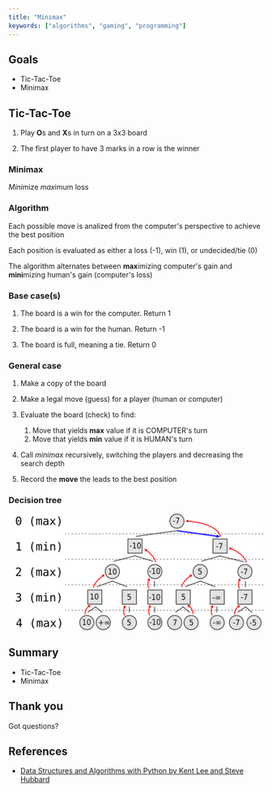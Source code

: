 ```yaml
---
title: "Minimax"
keywords: ["algorithms", "gaming", "programming"]
---
```


## Goals

* Tic-Tac-Toe
* Minimax

## Tic-Tac-Toe

1. Play **O**s and **X**s in turn on a 3x3 board

1. The first player to have 3 marks in a row is the winner

### Minimax

*Mini*mize *max*imum loss

### Algorithm

Each possible move is analized from the computer's perspective to achieve the best position

Each position is evaluated as either a loss (-1), win (1), or undecided/tie (0)

The algorithm alternates between **max**imizing computer's gain and **mini**mizing human's gain (computer's loss)

### Base case(s)

1. The board is a win for the computer. Return 1

1. The board is a win for the human. Return -1

1. The board is full, meaning a tie. Return 0

### General case

1. Make a copy of the board

1. Make a legal move (guess) for a player (human or computer)

1. Evaluate the board (check) to find:

    1. Move that yields **max** value if it is COMPUTER's turn
    1. Move that yields **min** value if it is HUMAN's turn

1. Call *minimax* recursively, switching the players and decreasing the search depth

1. Record the **move** the leads to the best position

### Decision tree

![Minimax](images/minimax.svg)

## Summary

* Tic-Tac-Toe
* Minimax

## Thank you

Got questions?

## References

* [Data Structures and Algorithms with Python by Kent Lee and Steve Hubbard](https://dl.acm.org/citation.cfm?id=2732680)

